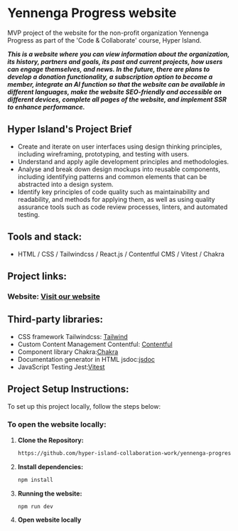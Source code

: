 # Yennenga Progress website

MVP project of the website for the non-profit organization Yennenga Progress as part of the 'Code & Collaborate' course, Hyper Island.

***This is a website where you can view information about the organization, its history, partners and goals, its past and current projects, how users can engage themselves, and news. In the future, there are plans to develop a donation functionality, a subscription option to become a member, integrate an AI function so that the website can be available in different languages,  make the website SEO-friendly and accessible on different devices, complete all pages of the website, and implement SSR to enhance performance.***

## Hyper Island's Project Brief
<ul>
    <li>Create and iterate on user interfaces using design thinking principles, including wireframing, prototyping, and testing with users.</li>
   <li>Understand and apply agile development principles and methodologies.</li>
   <li>Analyse and break down design mockups into reusable components, including identifying patterns and common elements that can be abstracted into a design system.</li>
   <li>Identify key principles of code quality such as maintainability and readability, and methods for applying them, as well as using quality assurance tools such as code review processes, linters, and automated testing.</li>
</ul>

## Tools and stack: 
* HTML / CSS / Tailwindcss / React.js / Contentful CMS / Vitest / Chakra

## Project links:
### Website: [Visit our website](https://yennengaprogress.netlify.app/)

## Third-party libraries:
* CSS framework Tailwindcss: [Tailwind](https://tailwindcss.com/)
* Custom Content Management Contentful: [Contentful](https://www.contentful.com/get-started/)
* Component library Chakra:[Chakra](https://v2.chakra-ui.com/getting-started/vite-guide)
* Documentation generator in HTML jsdoc:[jsdoc](https://jsdoc.app/)
* JavaScript Testing Jest:[Vitest](https://vitest.dev/guide/)

## Project Setup Instructions:
To set up this project locally, follow the steps below:

### To open the website locally:

1. **Clone the Repository:**

    ```bash
    https://github.com/hyper-island-collaboration-work/yennenga-progress-group-3.git
    ```

2. **Install dependencies:**

    ```bash
    npm install
    ```
3. **Running the website:**

    ```bash
    npm run dev
    ```    

4. **Open website locally**
